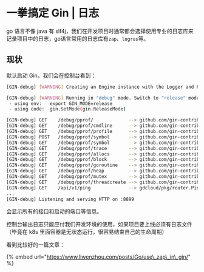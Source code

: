 # 一拳搞定 Gin \| 日志

go 语言不像 java 有 slf4j，我们在开发项目时通常都会选择使用专业的日志库来记录项目中的日志，go语言常用的日志库有`zap`、`logrus`等。



## 现状

默认启动 Gin，我们会在控制台看到：

```bash
[GIN-debug] [WARNING] Creating an Engine instance with the Logger and Recovery middleware already attached.

[GIN-debug] [WARNING] Running in "debug" mode. Switch to "release" mode in production.
 - using env:	export GIN_MODE=release
 - using code:	gin.SetMode(gin.ReleaseMode)

[GIN-debug] GET    /debug/pprof/             --> github.com/gin-contrib/pprof.pprofHandler.func1 (3 handlers)
[GIN-debug] GET    /debug/pprof/cmdline      --> github.com/gin-contrib/pprof.pprofHandler.func1 (3 handlers)
[GIN-debug] GET    /debug/pprof/profile      --> github.com/gin-contrib/pprof.pprofHandler.func1 (3 handlers)
[GIN-debug] POST   /debug/pprof/symbol       --> github.com/gin-contrib/pprof.pprofHandler.func1 (3 handlers)
[GIN-debug] GET    /debug/pprof/symbol       --> github.com/gin-contrib/pprof.pprofHandler.func1 (3 handlers)
[GIN-debug] GET    /debug/pprof/trace        --> github.com/gin-contrib/pprof.pprofHandler.func1 (3 handlers)
[GIN-debug] GET    /debug/pprof/allocs       --> github.com/gin-contrib/pprof.pprofHandler.func1 (3 handlers)
[GIN-debug] GET    /debug/pprof/block        --> github.com/gin-contrib/pprof.pprofHandler.func1 (3 handlers)
[GIN-debug] GET    /debug/pprof/goroutine    --> github.com/gin-contrib/pprof.pprofHandler.func1 (3 handlers)
[GIN-debug] GET    /debug/pprof/heap         --> github.com/gin-contrib/pprof.pprofHandler.func1 (3 handlers)
[GIN-debug] GET    /debug/pprof/mutex        --> github.com/gin-contrib/pprof.pprofHandler.func1 (3 handlers)
[GIN-debug] GET    /debug/pprof/threadcreate --> github.com/gin-contrib/pprof.pprofHandler.func1 (3 handlers)
[GIN-debug] GET    /api/v1/ping              --> gdcloud/pkg/router.Ping (3 handlers)
...
[GIN-debug] Listening and serving HTTP on :8899
```

会显示所有的接口和启动的端口等信息。

控制台输出日志只能应付我们开发环境的使用，如果项目要上线必须有日志文件（毕竟在 k8s 里面容器是无状态运行，很容易结束自己的生命周期）

看到比较好的一篇文章：

{% embed url="https://www.liwenzhou.com/posts/Go/use\_zap\_in\_gin/" %}






